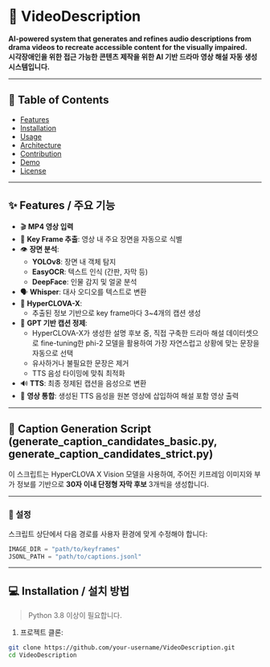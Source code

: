 # 🎥 VideoDescription

**AI-powered system that generates and refines audio descriptions from drama videos to recreate accessible content for the visually impaired.**  
**시각장애인을 위한 접근 가능한 콘텐츠 제작을 위한 AI 기반 드라마 영상 해설 자동 생성 시스템입니다.**

---

## 🧩 Table of Contents

- [Features](#-features--주요-기능)
- [Installation](#-installation--설치-방법)
- [Usage](#-usage--사용-방법)
- [Architecture](#-architecture--전체-구조)
- [Contribution](#-contribution--기여-방법)
- [Demo](#-demo)
- [License](#-license)

---

## ✨ Features / 주요 기능

- 🎬 **MP4 영상 입력**
- 🧠 **Key Frame 추출**: 영상 내 주요 장면을 자동으로 식별
- 👁️ **장면 분석**:
  - **YOLOv8**: 장면 내 객체 탐지
  - **EasyOCR**: 텍스트 인식 (간판, 자막 등)
  - **DeepFace**: 인물 감지 및 얼굴 분석
- 🗣 **Whisper**: 대사 오디오를 텍스트로 변환
- 💬 **HyperCLOVA-X**:
  - 추출된 정보 기반으로 key frame마다 3~4개의 캡션 생성
- 🧠 **GPT 기반 캡션 정제**:
  - HyperCLOVA-X가 생성한 설명 후보 중, 직접 구축한 드라마 해설 데이터셋으로 fine-tuning한 phi-2 모델을 활용하여 가장 자연스럽고 상황에 맞는 문장을 자동으로 선택
  - 유사하거나 불필요한 문장은 제거
  - TTS 음성 타이밍에 맞춰 최적화
- 🔊 **TTS**: 최종 정제된 캡션을 음성으로 변환
- 🧵 **영상 통합**: 생성된 TTS 음성을 원본 영상에 삽입하여 해설 포함 영상 출력

---
## 📜 Caption Generation Script (generate_caption_candidates_basic.py, generate_caption_candidates_strict.py)

이 스크립트는 HyperCLOVA X Vision 모델을 사용하여, 주어진 키프레임 이미지와 부가 정보를 기반으로 **30자 이내 단정형 자막 후보** 3개씩을 생성합니다.

---

### 🔧 설정
스크립트 상단에서 다음 경로를 사용자 환경에 맞게 수정해야 합니다:

```python
IMAGE_DIR = "path/to/keyframes"
JSONL_PATH = "path/to/captions.jsonl"
```

---

## 💻 Installation / 설치 방법

> Python 3.8 이상이 필요합니다.

1. 프로젝트 클론:
```bash
git clone https://github.com/your-username/VideoDescription.git
cd VideoDescription
